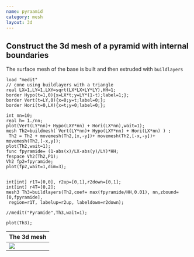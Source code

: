 ```yaml
---
name: pyraamid
category: mesh
layout: 3d
---
```


## Construct the 3d mesh of a pyramid with internal boundaries

The surface mesh of the base is built and then extruded with $\texttt{buildlayers}$
~~~freefem
load "medit"
// cone using buildlayers with a triangle 
real LX=1,LY=1,LXY=sqrt(LX*LX+LY*LY),HH=1; 
border Hypo(t=1,0){x=LX*t;y=LY*(1-t);label=1;};
border Vert(t=LY,0){x=0;y=t;label=0;};
border Hori(t=0,LX){x=t;y=0;label=0;};

int nn=10;
real h= 1./nn;
plot(Vert(LY*nn)+ Hypo(LXY*nn) + Hori(LX*nn),wait=1);
mesh Th2=buildmesh( Vert(LY*nn)+ Hypo(LXY*nn) + Hori(LX*nn) ) ;
 Th2 = Th2 + movemesh(Th2,[x,-y])+ movemesh(Th2,[-x,-y])+  movemesh(Th2,[-x,y]);
plot(Th2,wait=1);
func fpyramide= (1-abs(x)/LX-abs(y)/LY)*HH;
fespace Vh2(Th2,P1);
Vh2 fp2=fpyramide;
plot(fp2,wait=1,dim=3);


int[int] r1T=[0,0], r2up=[0,1],r2down=[0,1];
int[int] r4T=[0,2]; 
mesh3 Th3=buildlayers(Th2,coef= max(fpyramide/HH,0.01), nn,zbound=[0,fpyramide],
 region=r1T, labelup=r2up, labeldown=r2down);

//medit("Pyramide",Th3,wait=1);

plot(Th3);
~~~

|The 3d mesh   |
|--------------|
|![][_solution]|

[_solution]: https://raw.githubusercontent.com/FreeFem/FreeFem-markdown-figures/main/examples/3d/pyramide/solution.png